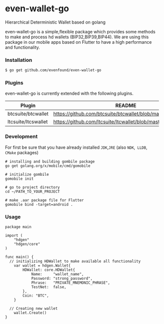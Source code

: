 # even-wallet-go
Hierarchical Deterministic Wallet based on golang


even-wallet-go  is a simple,flexible package which provides some methods to make and process hd wallets (BIP32,BIP39,BIP44).
We are using this package in our mobile apps based on Flutter to have a high performance and functionality. 

### Installation

```sh
$ go get github.com/evenfound/even-wallet-go
```

### Plugins

even-wallet-go is currently extended with the following plugins.

| Plugin | README |
| ------ | ------ |
| btcsuite/btcwallet | https://github.com/btcsuite/btcwallet/blob/master/README.md |
| ltcsuite/ltcswallet | https://github.com/ltcsuite/ltcwallet/blob/master/README.md |


### Development

For first be sure that you have already installed `JDK`,`JRE` (also `NDK`,` LLDB`, `CMake` packages)

```ssh
# installing and building gombile package
go get golang.org/x/mobile/cmd/gomobile

# initialize gombile
gomobile init

# go to project directory
cd ~/PATH_TO_YOUR_PROJECT

# make .aar package file for Flutter
gomobile bind -target=android .
```

### Usage
```
package main

import (
	"hdgen"
	"hdgen/core"
)

func main() {
  // initializing HDWallet to make available all functionality 
	var wallet = hdgen.Wallet{
		HDWallet: core.HDWallet{
			Name:     "wallet_name",
			Password: "strong_password",
			Phrase:   "PRIVATE_MNEMONIC_PHRASE",
			TestNet:  false,
		},
		Coin: "BTC",
	}

  // Creating new wallet
	wallet.Create()
}


```


